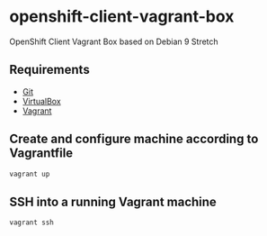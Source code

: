 # openshift-client-vagrant-box

OpenShift Client Vagrant Box based on Debian 9 Stretch

## Requirements

* [Git](https://git-scm.com/)
* [VirtualBox](https://www.virtualbox.org/)
* [Vagrant](https://www.vagrantup.com/)

## Create and configure machine according to Vagrantfile

```bash
vagrant up
```

## SSH into a running Vagrant machine

```bash
vagrant ssh
```
